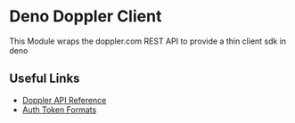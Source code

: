 # Deno Doppler Client 

This Module wraps the doppler.com REST API to provide a thin client sdk in deno

## Useful Links

- [Doppler API Reference](https://docs.doppler.com/reference/api)
- [Auth Token Formats](https://docs.doppler.com/reference/auth-token-formats)
